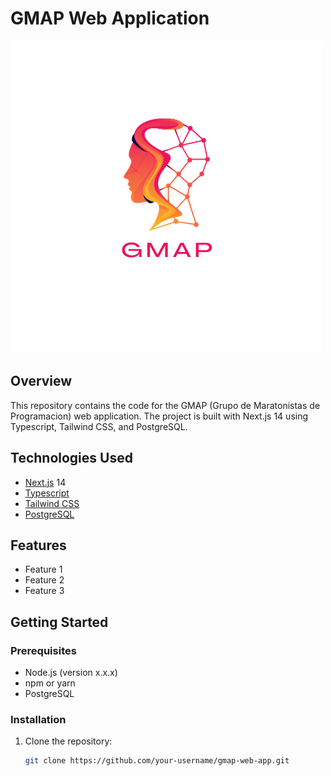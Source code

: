 # GMAP Web Application

![Project Logo](./public/GMAP_logo.png)

## Overview

This repository contains the code for the GMAP (Grupo de Maratonistas de Programacion) web application. The project is built with Next.js 14 using Typescript, Tailwind CSS, and PostgreSQL.

## Technologies Used

- [Next.js](https://nextjs.org/) 14
- [Typescript](https://www.typescriptlang.org/)
- [Tailwind CSS](https://tailwindcss.com/)
- [PostgreSQL](https://www.postgresql.org/)

## Features

- Feature 1
- Feature 2
- Feature 3

## Getting Started

### Prerequisites

- Node.js (version x.x.x)
- npm or yarn
- PostgreSQL

### Installation

1. Clone the repository:

   ```bash
   git clone https://github.com/your-username/gmap-web-app.git
   ```
